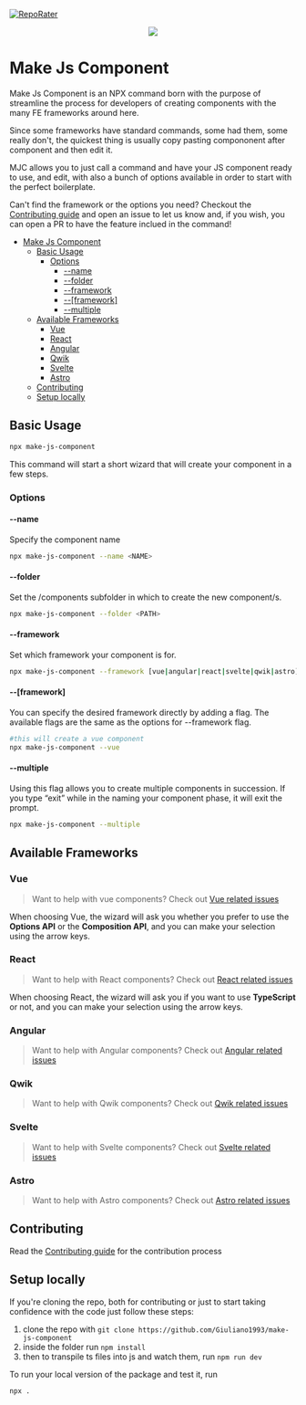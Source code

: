 [![RepoRater](https://repo-rater.eddiehub.io/api/badge?owner=Giuliano1993&name=make-js-component)](https://repo-rater.eddiehub.io/rate?owner=Giuliano1993&name=make-js-component)

<p align="center">
   <img src="https://github.com/Giuliano1993/make-js-component/assets/12759050/bedcd81f-431b-4699-9771-ba5c237ec68f" />
</p>

# Make Js Component

Make Js Component is an NPX command born with the purpose of streamline the process for developers of creating components with the many FE frameworks around here.

Since some frameworks have standard commands, some had them, some really don't, the quickest thing is usually copy pasting compononent after component and then edit it.

MJC allows you to just call a command and have your JS component ready to use, and edit, with also a bunch of options available in order to start with the perfect boilerplate.

Can't find the framework or the options you need? Checkout the [Contributing guide](./CONTRIBUTING.md) and open an issue to let us know and, if you wish, you can open a PR to have the feature inclued in the command!

- [Make Js Component](#make-js-component)
  - [Basic Usage](#basic-usage)
    - [Options](#options)
      - [--name](#--name)
      - [--folder](#--folder)
      - [--framework](#--framework)
      - [--\[framework\]](#--framework-1)
      - [--multiple](#--multiple)
  - [Available Frameworks](#available-frameworks)
    - [Vue](#vue)
    - [React](#react)
    - [Angular](#angular)
    - [Qwik](#qwik)
    - [Svelte](#svelte)
    - [Astro](#astro)
  - [Contributing](#contributing)
  - [Setup locally](#setup-locally)

## Basic Usage

```bash
npx make-js-component
```
This command will start a short wizard that will create your component in a few steps.

### Options

#### --name

Specify the component name

```bash
npx make-js-component --name <NAME>
```

#### --folder

Set the /components subfolder in which to create the new component/s.

```bash
npx make-js-component --folder <PATH>
```

#### --framework

Set which framework your component is for.

```bash
npx make-js-component --framework [vue|angular|react|svelte|qwik|astro]
```

#### --[framework]

You can specify the desired framework directly by adding a flag. The available flags are the same as the options for --framework flag.

```bash
#this will create a vue component
npx make-js-component --vue
```

#### --multiple

Using this flag allows you to create multiple components in succession. If you type “exit” while in the naming your component phase, it will exit the prompt.

```bash
npx make-js-component --multiple
```

## Available Frameworks

### Vue
> Want to help with vue components? Check out [Vue related issues](https://github.com/Giuliano1993/make-js-component/issues?q=is%3Aissue+is%3Aopen+label%3AVue)

When choosing Vue, the wizard will ask you whether you prefer to use the **Options API** or the **Composition API**, and you can make your selection using the arrow keys.

### React
> Want to help with React components? Check out [React related issues](https://github.com/Giuliano1993/make-js-component/issues?q=is%3Aissue+is%3Aopen+label%3AReact)

When choosing React, the wizard will ask you if you want to use **TypeScript** or not, and you can make your selection using the arrow keys.

### Angular
> Want to help with Angular components? Check out [Angular related issues](https://github.com/Giuliano1993/make-js-component/issues?q=is%3Aissue+is%3Aopen+label%3AAngular)

### Qwik
> Want to help with Qwik components? Check out [Qwik related issues](https://github.com/Giuliano1993/make-js-component/issues?q=is%3Aissue+is%3Aopen+label%3AQwik)

### Svelte
> Want to help with Svelte components? Check out [Svelte related issues](https://github.com/Giuliano1993/make-js-component/issues?q=is%3Aissue+is%3Aopen+label%3ASvelte)

### Astro
> Want to help with Astro components? Check out [Astro related issues](https://github.com/Giuliano1993/make-js-component/issues?q=is%3Aissue+is%3Aopen+label%3AAstro)

## Contributing

Read the [Contributing guide](./CONTRIBUTING.md) for the contribution process

## Setup locally

If you're cloning the repo, both for contributing or just to start taking confidence with the code just follow these steps:

1. clone the repo with `git clone https://github.com/Giuliano1993/make-js-component`
2. inside the folder run `npm install`
3. then to transpile ts files into js and watch them,  run `npm run dev`

To run your local version of the package and test it, run 

```bash
npx .
```
